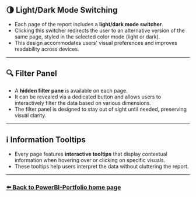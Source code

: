 ## 🌗 Light/Dark Mode Switching

- Each page of the report includes a **light/dark mode switcher**.
- Clicking this switcher redirects the user to an alternative version of the same page, styled in the selected color mode (light or dark).
- This design accommodates users' visual preferences and improves readability across devices.

---

## 🔍 Filter Panel

- A **hidden filter pane** is available on each page.
- It can be revealed via a dedicated button and allows users to interactively filter the data based on various dimensions.
- The filter panel is designed to stay out of sight until needed, preserving visual clarity.

---

## ℹ️ Information Tooltips

- Every page features **interactive tooltips** that display contextual information when hovering over or clicking on specific visuals.
- These tooltips help users interpret the data without cluttering the report.

---

### [⬅️ Back to PowerBI-Portfolio home page](https://github.com/oskarmarciniak/PowerBI-Portfolio)

